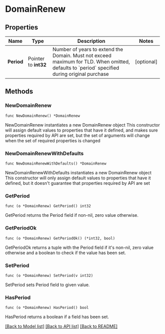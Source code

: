 # DomainRenew

## Properties

Name | Type | Description | Notes
------------ | ------------- | ------------- | -------------
**Period** | Pointer to **int32** | Number of years to extend the Domain. Must not exceed maximum for TLD. When omitted, defaults to &#x60;period&#x60; specified during original purchase | [optional] 

## Methods

### NewDomainRenew

`func NewDomainRenew() *DomainRenew`

NewDomainRenew instantiates a new DomainRenew object
This constructor will assign default values to properties that have it defined,
and makes sure properties required by API are set, but the set of arguments
will change when the set of required properties is changed

### NewDomainRenewWithDefaults

`func NewDomainRenewWithDefaults() *DomainRenew`

NewDomainRenewWithDefaults instantiates a new DomainRenew object
This constructor will only assign default values to properties that have it defined,
but it doesn't guarantee that properties required by API are set

### GetPeriod

`func (o *DomainRenew) GetPeriod() int32`

GetPeriod returns the Period field if non-nil, zero value otherwise.

### GetPeriodOk

`func (o *DomainRenew) GetPeriodOk() (*int32, bool)`

GetPeriodOk returns a tuple with the Period field if it's non-nil, zero value otherwise
and a boolean to check if the value has been set.

### SetPeriod

`func (o *DomainRenew) SetPeriod(v int32)`

SetPeriod sets Period field to given value.

### HasPeriod

`func (o *DomainRenew) HasPeriod() bool`

HasPeriod returns a boolean if a field has been set.


[[Back to Model list]](../README.md#documentation-for-models) [[Back to API list]](../README.md#documentation-for-api-endpoints) [[Back to README]](../README.md)


